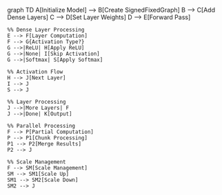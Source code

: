 graph TD
    A[Initialize Model] --> B[Create SignedFixedGraph]
    B --> C[Add Dense Layers]
    C --> D[Set Layer Weights]
    D --> E[Forward Pass]
    
    %% Dense Layer Processing
    E --> F[Layer Computation]
    F --> G{Activation Type?}
    G -->|ReLU| H[Apply ReLU]
    G -->|None| I[Skip Activation]
    G -->|Softmax| S[Apply Softmax]
    
    %% Activation Flow
    H --> J[Next Layer]
    I --> J
    S --> J
    
    %% Layer Processing
    J -->|More Layers| F
    J -->|Done| K[Output]
    
    %% Parallel Processing
    F --> P[Partial Computation]
    P --> P1[Chunk Processing]
    P1 --> P2[Merge Results]
    P2 --> J
    
    %% Scale Management
    F --> SM[Scale Management]
    SM --> SM1[Scale Up]
    SM1 --> SM2[Scale Down]
    SM2 --> J
